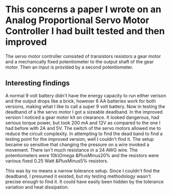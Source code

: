 # This concerns a paper I wrote on an Analog Proportional Servo Motor Controller I had built tested and then improved
The servo motor controller consisted of transistors resistors a gear motor and a mechanically fixed potentiometer to the output shaft of the gear motor.  Then an input is provided by a second potentiometer.

## Interesting findings
A normal 9 volt battery didn't have the energy capacity to run either verison and the output drops like a brick, however 6 AA batteries work for both versions, making what I like to call a super 9 volt battery.  Now in testing the deadband of a the servo motor I got a sizeable deadband.  In the improved version I noticed a gear motor kit on clearance.  It looked dangerous, had serious torque power, but took 200 mA and 12V as compared to the one I had before with 2A and 5V. The switch of the servo motors allowed me to reduce the circuit complexity.  In attempting to find the dead band to find a testing point for the improved version, well I couldn't find it.  The setup became so sensitive that changing the pressure on a wire invoked a movement.  There isn't much resistance in a 24 AWG wire. The potentiometers were 10k\Omega &PlusMinus20% and the resistors were various fixed 0.25 Watt &PlusMinus5% resistors.  

This was by no means a narrow tolerance setup.  Since I couldn't find the deadband, I presumed it existed, but my testing methodology wasn't precise enough to find it.  It could have easily been hidden by the tolerance variation and heat dissipation.

